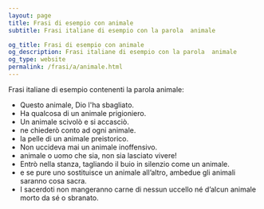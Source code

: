 ```yaml
---
layout: page
title: Frasi di esempio con animale 
subtitle: Frasi italiane di esempio con la parola  animale

og_title: Frasi di esempio con animale 
og_description: Frasi italiane di esempio con la parola  animale
og_type: website
permalink: /frasi/a/animale.html
---
```


Frasi italiane di esempio contenenti la parola animale:


- Questo animale, Dio l'ha sbagliato.
- Ha qualcosa di un animale prigioniero.
- Un animale scivolò e si accasciò.
- ne chiederò conto ad ogni animale.
- la pelle di un animale preistorico.
- Non uccideva mai un animale inoffensivo.
- animale o uomo che sia, non sia lasciato vivere!
- Entrò nella stanza, tagliando il buio in silenzio come un animale.
- e se pure uno sostituisce un animale all’altro, ambedue gli animali saranno cosa sacra.
- I sacerdoti non mangeranno carne di nessun uccello né d’alcun animale morto da sé o sbranato.
